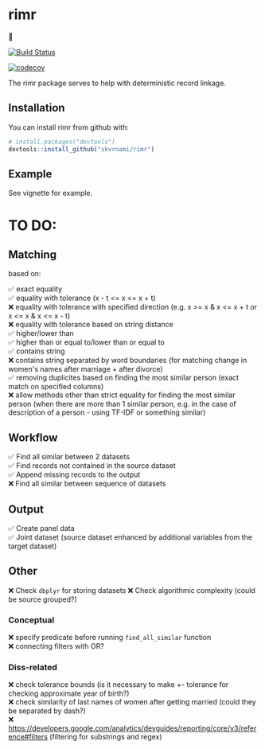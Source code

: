 # rimr

:construction: 

[![Build Status](https://travis-ci.org/skvrnami/rimr.svg?branch=master)](https://travis-ci.org/skvrnami/rimr)

[![codecov](https://codecov.io/gh/skvrnami/rimr/branch/master/graph/badge.svg)](https://codecov.io/gh/skvrnami/rimr)

The rimr package serves to help with deterministic record linkage. 

## Installation

You can install rimr from github with:


``` r
# install.packages("devtools")
devtools::install_github("skvrnami/rimr")
```

## Example

See vignette for example.


# TO DO:

## Matching
based on:  

:white_check_mark: exact equality  
:white_check_mark: equality with tolerance (x - t <= x <= x + t)  
:x: equality with tolerance with specified direction (e.g. x >= x & x <= x + t or x <= x & x <= x - t)  
:x: equality with tolerance based on string distance  
:white_check_mark: higher/lower than  
:white_check_mark: higher than or equal to/lower than or equal to  
:white_check_mark: contains string  
:x: contains string separated by word boundaries (for matching change in women's names after marriage + after divorce)  
:white_check_mark: removing duplicites based on finding the most similar person (exact match on specified columns)  
:x: allow methods other than strict equality for finding the most similar person (when there are more than 1 similar person, e.g. in the case of description of a person - using TF-IDF or something similar)  

## Workflow  
:white_check_mark: Find all similar between 2 datasets  
:white_check_mark: Find records not contained in the source dataset  
:white_check_mark: Append missing records to the output  
:x: Find all similar between sequence of datasets  

## Output  
:white_check_mark: Create panel data  
:white_check_mark: Joint dataset (source dataset enhanced by additional variables from the target dataset)  

## Other

:x: Check `dbplyr` for storing datasets
:x: Check algorithmic complexity (could be source grouped?)

### Conceptual

:x: specify predicate before running `find_all_similar` function  
:x: connecting filters with OR?  

### Diss-related

:x: check tolerance bounds (is it necessary to make +- tolerance for checking approximate year of birth?)  
:x: check similarity of last names of women after getting married (could they be separated by dash?)  
:x: https://developers.google.com/analytics/devguides/reporting/core/v3/reference#filters (filtering for substrings and regex)  


